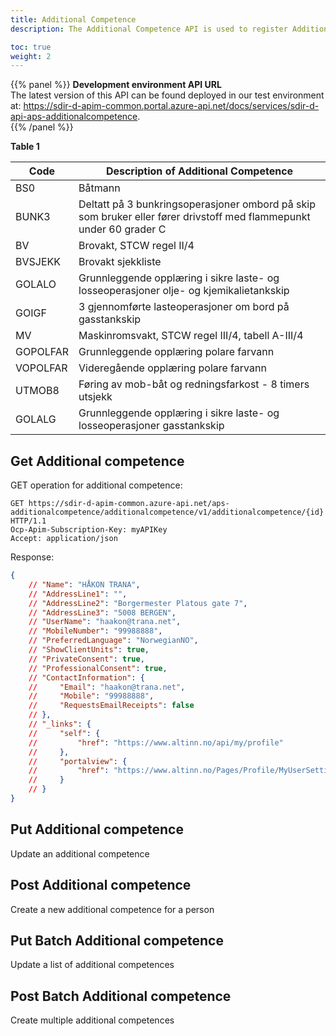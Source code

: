 ```yaml
---
title: Additional Competence
description: The Additional Competence API is used to register Additional Qualifications obtained by a seafarer that is relevant when applying for a Certificate of Competence. Additional Competence is accepted when the sender is a ship owner, or an appointed representative i.e Master and Chief Engineer. The accepted additional Competences are listed in table 1.

toc: true
weight: 2
---
```


{{% panel %}}
**Development environment API URL** <br>
The latest version of this API can be found deployed in our test environment at: https://sdir-d-apim-common.portal.azure-api.net/docs/services/sdir-d-api-aps-additionalcompetence.  
{{% /panel %}}

**Table 1**

| Code     | Description of Additional Competence                                                                                |
|----------|---------------------------------------------------------------------------------------------------------------------|
| BS0      | Båtmann                                                                                                             |
| BUNK3    | Deltatt på 3 bunkringsoperasjoner ombord på skip som bruker eller fører drivstoff med flammepunkt under 60 grader C |
| BV       | Brovakt, STCW regel II/4                                                                                            |
| BVSJEKK  | Brovakt sjekkliste                                                                                                  |
| GOLALO   | Grunnleggende opplæring i sikre laste- og losseoperasjoner olje- og kjemikalietankskip                              |
| GOIGF    | 3 gjennomførte lasteoperasjoner om bord på gasstankskip                                                             |
| MV       | Maskinromsvakt, STCW regel III/4, tabell A-III/4                                                                    |
| GOPOLFAR | Grunnleggende opplæring polare farvann                                                                              |
| VOPOLFAR | Videregående opplæring polare farvann                                                                               |
| UTMOB8   | Føring av mob-båt og redningsfarkost - 8 timers utsjekk                                                             |
| GOLALG   | Grunnleggende opplæring i sikre laste- og losseoperasjoner gasstankskip                                             |

## Get Additional competence

GET operation for additional competence:
```HTTP
GET https://sdir-d-apim-common.azure-api.net/aps-additionalcompetence/additionalcompetence/v1/additionalcompetence/{id} HTTP/1.1
Ocp-Apim-Subscription-Key: myAPIKey
Accept: application/json
```

Response:
```JSON
{
    // "Name": "HÅKON TRANA",
    // "AddressLine1": "",
    // "AddressLine2": "Borgermester Platous gate 7",
    // "AddressLine3": "5008 BERGEN",
    // "UserName": "haakon@trana.net",
    // "MobileNumber": "99988888",
    // "PreferredLanguage": "NorwegianNO",
    // "ShowClientUnits": true,
    // "PrivateConsent": true,
    // "ProfessionalConsent": true,
    // "ContactInformation": {
    //     "Email": "haakon@trana.net",
    //     "Mobile": "99988888",
    //     "RequestsEmailReceipts": false
    // },
    // "_links": {
    //     "self": {
    //         "href": "https://www.altinn.no/api/my/profile"
    //     },
    //     "portalview": {
    //         "href": "https://www.altinn.no/Pages/Profile/MyUserSettings.aspx"
    //     }
    // }
}
```

## Put Additional competence

Update an additional competence

## Post Additional competence
 
Create a new additional competence for a person

## Put Batch Additional competence

Update a list of additional competences

## Post Batch Additional competence

Create multiple additional competences

